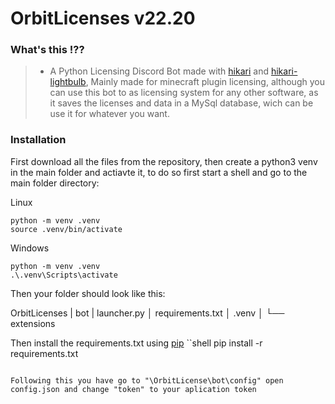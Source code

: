 # OrbitLicenses v22.20

### What's this !??
>* A Python Licensing Discord Bot made with [hikari](https://github.com/hikari-py/hikari) and [hikari-lightbulb](https://github.com/tandemdude/hikari-lightbulb), Mainly made for minecraft plugin licensing, although you can use this bot to as licensing system for any other software, as it saves the licenses and data in a MySql database, wich can be use it for whatever you want.

### Installation
First download all the files from the repository, then create a python3 venv in the main folder and actiavte it, to do so first start a shell and go to the main folder directory:

Linux
```shell
python -m venv .venv
source .venv/bin/activate
```
Windows
```shell
python -m venv .venv
.\.venv\Scripts\activate
```
Then your folder should look like this:

OrbitLicenses
| bot
| launcher.py
│ requirements.txt
│ .venv
│
└── extensions

Then install the requirements.txt using [pip](https://pip.pypa.io/en/stable/)
``shell
pip install -r requirements.txt
```

Following this you have go to "\OrbitLicense\bot\config" open config.json and change "token" to your aplication token
